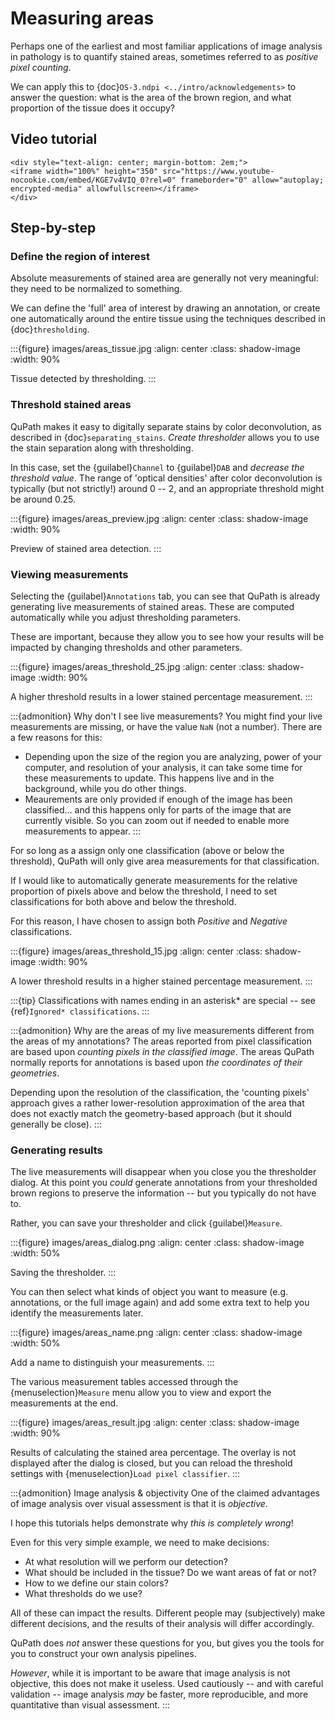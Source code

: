# Measuring areas

Perhaps one of the earliest and most familiar applications of image analysis in pathology is to quantify stained areas, sometimes referred to as *positive pixel counting*.

We can apply this to {doc}`OS-3.ndpi <../intro/acknowledgements>` to answer the question: what is the area of the brown region, and what proportion of the tissue does it occupy?

## Video tutorial

```{raw} html
<div style="text-align: center; margin-bottom: 2em;">
<iframe width="100%" height="350" src="https://www.youtube-nocookie.com/embed/KGE7v4VIQ_0?rel=0" frameborder="0" allow="autoplay; encrypted-media" allowfullscreen></iframe>
</div>
```

## Step-by-step

### Define the region of interest

Absolute measurements of stained area are generally not very meaningful: they need to be normalized to something.

We can define the 'full' area of interest by drawing an annotation, or create one automatically around the entire tissue using the techniques described in {doc}`thresholding`.

:::{figure} images/areas_tissue.jpg
:align: center
:class: shadow-image
:width: 90%

Tissue detected by thresholding.
:::

### Threshold stained areas

QuPath makes it easy to digitally separate stains by color deconvolution, as described in {doc}`separating_stains`.
*Create thresholder* allows you to use the stain separation along with thresholding.

In this case, set the {guilabel}`Channel` to {guilabel}`DAB` and *decrease the threshold value*.
The range of 'optical densities' after color deconvolution is typically (but not strictly!) around 0 -- 2, and an appropriate threshold might be around 0.25.

:::{figure} images/areas_preview.jpg
:align: center
:class: shadow-image
:width: 90%

Preview of stained area detection.
:::

### Viewing measurements

Selecting the {guilabel}`Annotations` tab, you can see that QuPath is already generating live measurements of stained areas.
These are computed automatically while you adjust thresholding parameters.

These are important, because they allow you to see how your results will be impacted by changing thresholds and other parameters.

:::{figure} images/areas_threshold_25.jpg
:align: center
:class: shadow-image
:width: 90%

A higher threshold results in a lower stained percentage measurement.
:::

:::{admonition} Why don't I see live measurements?
You might find your live measurements are missing, or have the value `NaN` (not a number).
There are a few reasons for this:

- Depending upon the size of the region you are analyzing, power of your computer, and resolution of your analysis, it can take some time for these measurements to update. This happens live and in the background, while you do other things.
- Meaurements are only provided if enough of the image has been classified... and this happens only for parts of the image that are currently visible. So you can zoom out if needed to enable more measurements to appear.
:::

For so long as a assign only one classification (above or below the threshold), QuPath will only give area measurements for that classification.

If I would like to automatically generate measurements for the relative proportion of pixels above and below the threshold, I need to set classifications for both above and below the threshold.

For this reason, I have chosen to assign both *Positive* and *Negative* classifications.

:::{figure} images/areas_threshold_15.jpg
:align: center
:class: shadow-image
:width: 90%

A lower threshold results in a higher stained percentage measurement.
:::

:::{tip}
Classifications with names ending in an asterisk\* are special -- see {ref}`Ignored* classifications`.
:::

:::{admonition} Why are the areas of my live measurements different from the areas of my annotations?
The areas reported from pixel classification are based upon *counting pixels in the classified image*.
The areas QuPath normally reports for annotations is based upon *the coordinates of their geometries*.

Depending upon the resolution of the classification, the 'counting pixels' approach gives a rather lower-resolution approximation of the area that does not exactly match the geometry-based approach (but it should generally be close).
:::

### Generating results

The live measurements will disappear when you close you the thresholder dialog.
At this point you *could* generate annotations from your thresholded brown regions to preserve the information -- but you typically do not have to.

Rather, you can save your thresholder and click {guilabel}`Measure`.

:::{figure} images/areas_dialog.png
:align: center
:class: shadow-image
:width: 50%

Saving the thresholder.
:::

You can then select what kinds of object you want to measure (e.g. annotations, or the full image again) and add some extra text to help you identify the measurements later.

:::{figure} images/areas_name.png
:align: center
:class: shadow-image
:width: 50%

Add a name to distinguish your measurements.
:::

The various measurement tables accessed through the {menuselection}`Measure` menu allow you to view and export the measurements at the end.

:::{figure} images/areas_result.jpg
:align: center
:class: shadow-image
:width: 90%

Results of calculating the stained area percentage.
The overlay is not displayed after the dialog is closed, but you can reload the threshold settings with {menuselection}`Load pixel classifier`.
:::

:::{admonition} Image analysis & objectivity
One of the claimed advantages of image analysis over visual assessment is that it is *objective*.

I hope this tutorials helps demonstrate why *this is completely wrong*!

Even for this very simple example, we need to make decisions:

- At what resolution will we perform our detection?
- What should be included in the tissue? Do we want areas of fat or not?
- How to we define our stain colors?
- What thresholds do we use?

All of these can impact the results.
Different people may (subjectively) make different decisions, and the results of their analysis will differ accordingly.

QuPath does *not* answer these questions for you, but gives you the tools for you to construct your own analysis pipelines.

*However*, while it is important to be aware that image analysis is not objective, this does not make it useless.
Used cautiously -- and with careful validation -- image analysis *may* be faster, more reproducible, and more quantitative than visual assessment.
:::
